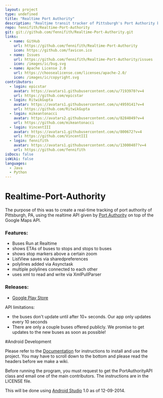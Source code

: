 ```yaml
---
layout: project
type: undefined
title: "Realtime Port Authority"
description: "Realtime transit tracker of Pittsburgh's Port Authority buses using the realtime PAT API using Google Maps to Display the Maps"
repo: fennifith/Realtime-Port-Authority
git: git://github.com/fennifith/Realtime-Port-Authority.git
links:
  - name: GitHub
    url: https://github.com/fennifith/Realtime-Port-Authority
    icon: https://github.com/favicon.ico
  - name: Issues
    url: https://github.com/fennifith/Realtime-Port-Authority/issues
    icon: /images/ic/bug.svg
  - name: Apache License 2.0
    url: https://choosealicense.com/licenses/apache-2.0/
    icon: /images/ic/copyright.svg
contributors:
  - login: epicstar
    avatar: https://avatars1.githubusercontent.com/u/7193970?v=4
    url: https://github.com/epicstar
  - login: RitwikGupta
    avatar: https://avatars1.githubusercontent.com/u/4959141?v=4
    url: https://github.com/RitwikGupta
  - login: mikeantonacci
    avatar: https://avatars2.githubusercontent.com/u/8284049?v=4
    url: https://github.com/mikeantonacci
  - login: VincentIII
    avatar: https://avatars1.githubusercontent.com/u/800672?v=4
    url: https://github.com/VincentIII
  - login: fennifith
    avatar: https://avatars1.githubusercontent.com/u/13000407?v=4
    url: https://github.com/fennifith
isDocs: false
isWiki: false
languages:
  - Java
  - Python
---
```


Realtime-Port-Authority
=======================

The purpose of this was to create a real-time tracking of port authority
of Pittsburgh, PA, using the realtime API given by [Port Authority](http://realtime.portauthority.org/bustime/home.jsp) on top of
the Google Maps API.

### Features:
- Buses Run at Realtime
- shows ETAs of buses to stops and stops to buses
- shows stop markers above a certain zoom
- ListView saves via sharedpreferences
- polylines added via Asynctask
- multiple polylines connected to each other
- uses xml to read and write via XmlPullParser


### Releases:
- [Google Play Store](https://play.google.com/store/apps/details?id=rectangledbmi.com.pittsburghrealtimetracker)

API limitations:
- the buses don't update until after 10+ seconds. Our app only updates 
every 10 seconds
- There are only a couple buses offered publicly. We promise to get updates
to the new buses as soon as possible!

#Android Development

Please refer to the [Documentation](https://github.com/rectangle-dbmi/Realtime-Port-Authority/tree/master/Documentation) for instructions to install and use the project. You may have to scroll down to the bottom and please read the headers before we make a wiki.

Before running the program, you must request to get the PortAuthorityAPI class and email one of the main contributors. The instructions are in the LICENSE file.

This will be done using [Android Studio](https://developer.android.com/sdk/installing/studio.html) 1.0 as of 12-09-2014.


